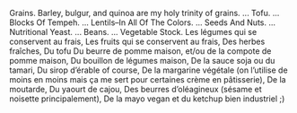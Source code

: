 Grains. Barley, bulgur, and quinoa are my holy trinity of grains. ...
Tofu. ...
Blocks Of Tempeh. ...
Lentils–In All Of The Colors. ...
Seeds And Nuts. ...
Nutritional Yeast. ...
Beans. ...
Vegetable Stock.
Les légumes qui se conservent au frais, 
Les fruits qui se conservent au frais, 
Des herbes fraîches, 
Du tofu
Du beurre de pomme maison, et/ou de la compote de pomme maison, 
Du bouillon de légumes maison, 
De la sauce soja ou du tamari, 
Du sirop d’érable of course, 
De la margarine végétale (on l’utilise de moins en moins mais ça me sert pour certaines crème en pâtisserie), 
De la moutarde, 
Du yaourt de cajou, 
Des beurres d’oléagineux (sésame et noisette principalement),
De la mayo vegan et du ketchup bien industriel ;)